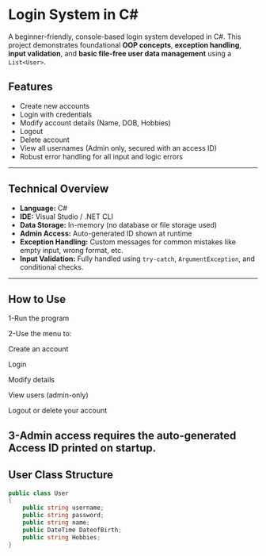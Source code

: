 # Login System in C#

A beginner-friendly, console-based login system developed in C#. This project demonstrates foundational **OOP concepts**, **exception handling**, **input validation**, and **basic file-free user data management** using a `List<User>`.

## Features

-  Create new accounts
-  Login with credentials
-  Modify account details (Name, DOB, Hobbies)
-  Logout
-  Delete account
-  View all usernames (Admin only, secured with an access ID)
-  Robust error handling for all input and logic errors

---

## Technical Overview

- **Language:** C#
- **IDE:** Visual Studio / .NET CLI
- **Data Storage:** In-memory (no database or file storage used)
- **Admin Access:** Auto-generated ID shown at runtime
- **Exception Handling:** Custom messages for common mistakes like empty input, wrong format, etc.
- **Input Validation:** Fully handled using `try-catch`, `ArgumentException`, and conditional checks.

---
## How to Use
1-Run the program

2-Use the menu to:

Create an account

Login

Modify details

View users (admin-only)

Logout or delete your account

3-Admin access requires the auto-generated Access ID printed on startup.
---
## User Class Structure

```csharp
public class User 
{
    public string username;
    public string password;
    public string name;
    public DateTime DateofBirth;
    public string Hobbies;
}
